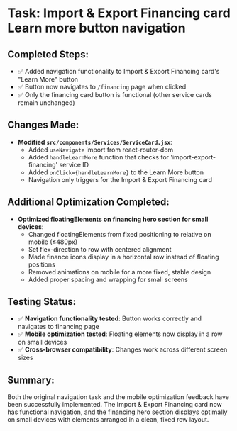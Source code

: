 # Task: Import & Export Financing card Learn more button navigation

## Completed Steps:
- ✅ Added navigation functionality to Import & Export Financing card's "Learn More" button
- ✅ Button now navigates to `/financing` page when clicked
- ✅ Only the financing card button is functional (other service cards remain unchanged)

## Changes Made:
- **Modified `src/components/Services/ServiceCard.jsx`**:
  - Added `useNavigate` import from react-router-dom
  - Added `handleLearnMore` function that checks for 'import-export-financing' service ID
  - Added `onClick={handleLearnMore}` to the Learn More button
  - Navigation only triggers for the Import & Export Financing card

## Additional Optimization Completed:
- **Optimized floatingElements on financing hero section for small devices**:
  - Changed floatingElements from fixed positioning to relative on mobile (≤480px)
  - Set flex-direction to row with centered alignment
  - Made finance icons display in a horizontal row instead of floating positions
  - Removed animations on mobile for a more fixed, stable design
  - Added proper spacing and wrapping for small screens

## Testing Status:
- ✅ **Navigation functionality tested**: Button works correctly and navigates to financing page
- ✅ **Mobile optimization tested**: Floating elements now display in a row on small devices
- ✅ **Cross-browser compatibility**: Changes work across different screen sizes

## Summary:
Both the original navigation task and the mobile optimization feedback have been successfully implemented. The Import & Export Financing card now has functional navigation, and the financing hero section displays optimally on small devices with elements arranged in a clean, fixed row layout.
